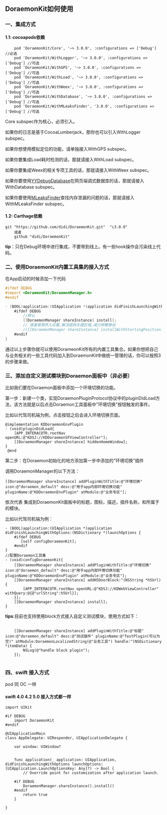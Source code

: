 ## DoraemonKit如何使用

### 一、集成方式

#### 1.1: cocoapods依赖

```
    pod 'DoraemonKit/Core', '~> 3.0.0', :configurations => ['Debug'] //必选
    pod 'DoraemonKit/WithLogger', '~> 3.0.0', :configurations => ['Debug'] //可选
    pod 'DoraemonKit/WithGPS', '~> 3.0.0', :configurations => ['Debug'] //可选
    pod 'DoraemonKit/WithLoad', '~> 3.0.0', :configurations => ['Debug'] //可选
    pod 'DoraemonKit/WithWeex', '~> 3.0.0', :configurations => ['Debug'] //可选
    pod 'DoraemonKit/WithDatabase', '~> 3.0.0', :configurations => ['Debug'] //可选
    pod 'DoraemonKit/WithMLeaksFinder', '3.0.0', :configurations => ['Debug'] //可选
```
Core subspec作为核心，必须引入。

如果你的日志是基于CocoaLumberjack，那你也可以引入WithLogger subspec。

如果你想使用模拟定位的功能，请单独接入WithGPS subspec。

如果你要集成Load耗时检测的话，那就请接入WithLoad subspec。

如果你要集成Weex的相关专项工具的话，那就请接入WithWeex subspec。

如果你要使用[YYDebugDatabase](https://github.com/y500/iOSDebugDatabase)在网页端调式数据库的话，那就请接入WithDatabase subspec。

如果你要使用[MLeaksFinder](https://github.com/Tencent/MLeaksFinder)查找内存泄漏的问题的话，那就请接入WithMLeaksFinder subspec。

#### 1.2: Carthage依赖

```
git "https://github.com/didi/DoraemonKit.git"  "c3.0.0"
    或者
    github "didi/DoraemonKit"
```
**tip**：只在Debug环境中进行集成，不要带到线上。有一些hook操作会污染线上代码。


### 二、使用DoraemonKit内置工具集的接入方式
在App启动的时候添加一下代码

```objective-c
#ifdef DEBUG
#import <DoraemonKit/DoraemonManager.h>
#endif

- (BOOL)application:(UIApplication *)application didFinishLaunchingWithOptions:(NSDictionary *)launchOptions {
    #ifdef DEBUG
        //默认
        [[DoraemonManager shareInstance] install];
        // 或者使用传入位置,解决遮挡关键区域,减少频繁移动
        //[[DoraemonManager shareInstance] installWithStartingPosition:CGPointMake(66, 66)];
    #endif
}
```

 通过以上步骤你就可以使用DorameonKit所有的内置工具集合。如果你想把自己与业务相关的一些工具代码加入到DoraemonKit中做统一管理的话，你可以按照3的步骤来做。

### 三、添加自定义测试模块到Doraemon面板中（非必要）
比如我们要在Doraemon面板中添加一个环境切换的功能。

第一步：新建一个类，实现DoraemonPluginProtocol协议中的pluginDidLoad方法，该方法就是以后点击Doraemon工具面板中"环境切换"按钮触发的事件。

比如以代驾司机端为例，点击按钮之后会进入环境切换页面。

```
@implementation KDDoraemonEnvPlugin
- (void)pluginDidLoad{
    [APP_INTERACOTR.rootNav openURL:@"KDSJ://KDDoraemonSFViewController"];
    [[DoraemonManager shareInstance] hiddenHomeWindow];
}
 @end
```


第二步：在Doraemon初始化的地方添加第一步中添加的"环境切换"插件

调用DoraemonManager的以下方法：

```
[[DoraemonManager shareInstance] addPluginWithTitle:@"环境切换" icon:@"doraemon_default" desc:@"用于app内部环境切换功能" pluginName:@"KDDoraemonEnvPlugin" atModule:@"业务专区"];
```

依次代表 集成到DoraemonKit面板中的标题，图标，描述，插件名称，和所属于的模块。

比如以代驾司机端为例：

```
- (BOOL)application:(UIApplication *)application didFinishLaunchingWithOptions:(NSDictionary *)launchOptions {
    #ifdef DEBUG
       [self configDoraemonKit];
    #endif
}
//配置Doraemon工具集
- (void)configDoraemonKit{
    [[DoraemonManager shareInstance] addPluginWithTitle:@"环境切换" icon:@"doraemon_default" desc:@"用于app内部环境切换功能" pluginName:@"KDDoraemonEnvPlugin" atModule:@"业务专区"];
    [[DoraemonManager shareInstance] addH5DoorBlock:^(NSString *h5Url) {
        [APP_INTERACOTR.rootNav openURL:@"KDSJ://KDWebViewController" withQuery:@{@"urlString":h5Url}];
    }];
    [[DoraemonManager shareInstance] install];
}
```

**tips**:目前也支持使用block方式接入自定义测试模块，使用方式如下：

```

    [[DoraemonManager shareInstance] addPluginWithTitle:@"标题" icon:@"doraemon_default" desc:@"测试插件" pluginName:@"TestPlugin(可以为空)" atModule:DoraemonLocalizedString(@"业务工具") handle:^(NSDictionary *itemData) {
        NSLog(@"handle block plugin");
    }];
    
```

### 四、swift 接入方式
pod 同 OC 一样

#### swift 4.0 4.2 5.0 接入方式都一样

```
import UIKit

#if DEBUG
    import DoraemonKit
#endif

@UIApplicationMain
class AppDelegate: UIResponder, UIApplicationDelegate {

    var window: UIWindow?


    func application(_ application: UIApplication, didFinishLaunchingWithOptions launchOptions: [UIApplication.LaunchOptionsKey: Any]?) -> Bool {
        // Override point for customization after application launch.
        
    #if DEBUG
        DoraemonManager.shareInstance().install()
    #endif
        return true
    }
    
}
```

